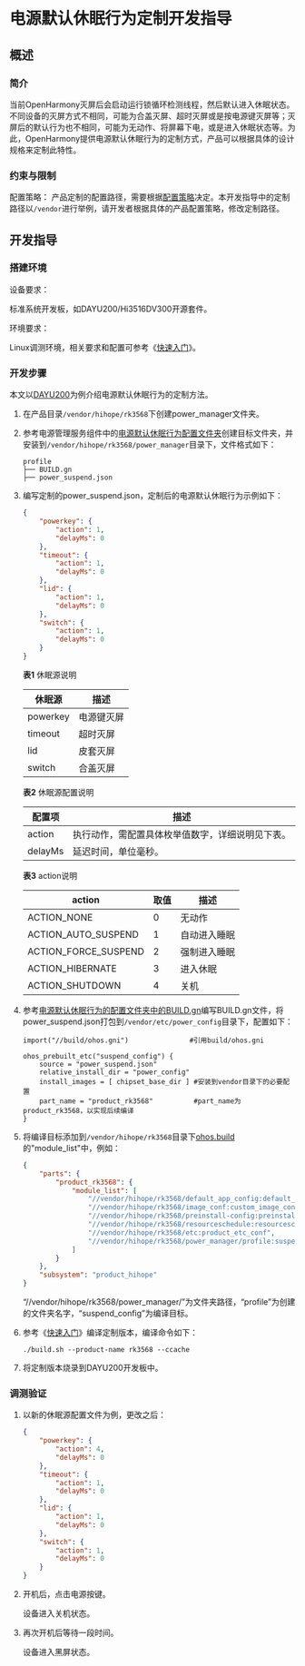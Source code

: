# 电源默认休眠行为定制开发指导

## 概述 

### 简介 

当前OpenHarmony灭屏后会启动运行锁循环检测线程，然后默认进入休眠状态。不同设备的灭屏方式不相同，可能为合盖灭屏、超时灭屏或是按电源键灭屏等；灭屏后的默认行为也不相同，可能为无动作、将屏幕下电，或是进入休眠状态等。为此，OpenHarmony提供电源默认休眠行为的定制方式，产品可以根据具体的设计规格来定制此特性。

### 约束与限制

配置策略：
产品定制的配置路径，需要根据[配置策略](https://gitee.com/openharmony/customization_config_policy)决定。本开发指导中的定制路径以`/vendor`进行举例，请开发者根据具体的产品配置策略，修改定制路径。

## 开发指导

### 搭建环境 

设备要求：

标准系统开发板，如DAYU200/Hi3516DV300开源套件。

环境要求：

Linux调测环境，相关要求和配置可参考《[快速入门](../quick-start/quickstart-overview.md)》。

### 开发步骤 

本文以[DAYU200](https://gitee.com/openharmony/vendor_hihope/tree/master/rk3568)为例介绍电源默认休眠行为的定制方法。

1. 在产品目录`/vendor/hihope/rk3568`下创建power_manager文件夹。

2. 参考电源管理服务组件中的[电源默认休眠行为配置文件夹](https://gitee.com/openharmony/powermgr_power_manager/tree/master/services/native/profile)创建目标文件夹，并安装到`/vendor/hihope/rk3568/power_manager`目录下，文件格式如下：

    ```text
    profile
    ├── BUILD.gn
    ├── power_suspend.json
    ```

3. 编写定制的power_suspend.json，定制后的电源默认休眠行为示例如下：

    ```json
    {
        "powerkey": {
            "action": 1,
            "delayMs": 0
        },
        "timeout": {
            "action": 1,
            "delayMs": 0
        },
        "lid": {
            "action": 1,
            "delayMs": 0
        },
        "switch": {
            "action": 1,
            "delayMs": 0
        }
    }
    ```

    **表1** 休眠源说明

    | 休眠源 | 描述 |
    | -------- | -------- |
    | powerkey | 电源键灭屏 |
    | timeout | 超时灭屏 |
    | lid | 皮套灭屏 |
    | switch | 合盖灭屏 |

    **表2** 休眠源配置说明

    | 配置项 | 描述 |
    | -------- | -------- |
    | action | 执行动作，需配置具体枚举值数字，详细说明见下表。 |
    | delayMs | 延迟时间，单位毫秒。 |

    **表3** action说明

    | action | 取值 | 描述 |
    | -------- | -------- | -------- |
    | ACTION_NONE | 0 | 无动作 |
    | ACTION_AUTO_SUSPEND | 1 | 自动进入睡眠 |
    | ACTION_FORCE_SUSPEND | 2 | 强制进入睡眠 |
    | ACTION_HIBERNATE | 3 | 进入休眠 |
    | ACTION_SHUTDOWN | 4 | 关机 |

4. 参考[电源默认休眠行为的配置文件夹中的BUILD.gn](https://gitee.com/openharmony/powermgr_power_manager/blob/master/services/native/profile/BUILD.gn)编写BUILD.gn文件，将power_suspend.json打包到`/vendor/etc/power_config`目录下，配置如下：

    ```shell
    import("//build/ohos.gni")               #引用build/ohos.gni

    ohos_prebuilt_etc("suspend_config") {
        source = "power_suspend.json"
        relative_install_dir = "power_config"
        install_images = [ chipset_base_dir ] #安装到vendor目录下的必要配置
        part_name = "product_rk3568"          #part_name为product_rk3568，以实现后续编译
    }
    ```

5. 将编译目标添加到`/vendor/hihope/rk3568`目录下[ohos.build](https://gitee.com/openharmony/vendor_hihope/blob/master/rk3568/ohos.build)的"module_list"中，例如：

    ```json
    {
        "parts": {
            "product_rk3568": {
                "module_list": [
                    "//vendor/hihope/rk3568/default_app_config:default_app_config",
                    "//vendor/hihope/rk3568/image_conf:custom_image_conf",
                    "//vendor/hihope/rk3568/preinstall-config:preinstall-config",
                    "//vendor/hihope/rk3568/resourceschedule:resourceschedule",
                    "//vendor/hihope/rk3568/etc:product_etc_conf",
                    "//vendor/hihope/rk3568/power_manager/profile:suspend_config" //添加suspend_config的编译
                ]
            }
        },
        "subsystem": "product_hihope"
    }
    ```
    “//vendor/hihope/rk3568/power_manager/”为文件夹路径，“profile”为创建的文件夹名字，“suspend_config”为编译目标。

6. 参考《[快速入门](../quick-start/quickstart-overview.md)》编译定制版本，编译命令如下：

    ```shell
    ./build.sh --product-name rk3568 --ccache
    ```

7. 将定制版本烧录到DAYU200开发板中。

### 调测验证 

1. 以新的休眠源配置文件为例，更改之后：
    ```json
    {
        "powerkey": {
            "action": 4,
            "delayMs": 0
        },
        "timeout": {
            "action": 1,
            "delayMs": 0
        },
        "lid": {
            "action": 1,
            "delayMs": 0
        },
        "switch": {
            "action": 1,
            "delayMs": 0
        }
    }
    ```

2. 开机后，点击电源按键。

    设备进入关机状态。

3. 再次开机后等待一段时间。

    设备进入黑屏状态。
